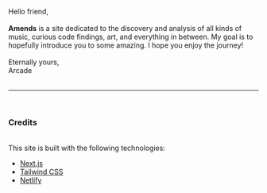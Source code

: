 Hello friend,\
\
**Amends** is a site dedicated to the discovery and analysis of all kinds of music, curious code findings, art, and everything in between. My goal is to hopefully introduce you to some amazing. I hope you enjoy the journey!\
\
Eternally yours,\
Arcade\
<br/>
<hr/>
<br/>

### Credits
\
This site is built with the following technologies:

* [Next.js](https://nextjs.org)
* [Tailwind CSS](https://tailwindcss.com)
* [Netlify](https://netlify.com)